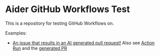 # Aider GitHub Workflows Test

This is a repository for testing GitHub Workflows on.

Examples:

- [An issue that results in an AI generated pull request!](https://github.com/mirrajabi/aider-github-workflows-test/issues/1) Also see [Action Run](https://github.com/mirrajabi/aider-github-workflows-test/actions/runs/7365235652) and the [generated PR](https://github.com/mirrajabi/aider-github-workflows-test/pull/2)

